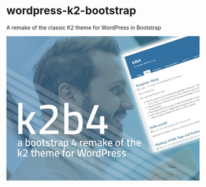 # wordpress-k2-bootstrap
A remake of the classic K2 theme for WordPress in Bootstrap

![alt text](https://github.com/mrpatg/k2b4/blob/master/screenshot.jpg)
